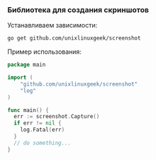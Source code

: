 ### Библиотека для создания скриншотов

Устанавливаем зависимости:
```bash
go get github.com/unixlinuxgeek/screenshot
```


Пример использования:
```go
package main

import (
	"github.com/unixlinuxgeek/screenshot"
	"log"
)

func main() {
  err := screenshot.Capture()
  if err != nil {
    log.Fatal(err)
  }
  // do something...
}
```